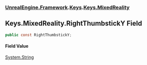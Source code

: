 ### [UnrealEngine.Framework](./UnrealEngine-Framework.md 'UnrealEngine.Framework').[Keys](./Keys.md 'UnrealEngine.Framework.Keys').[Keys.MixedReality](./Keys-MixedReality.md 'UnrealEngine.Framework.Keys.MixedReality')
## Keys.MixedReality.RightThumbstickY Field
  
```csharp
public const RightThumbstickY;
```
#### Field Value
[System.String](https://docs.microsoft.com/en-us/dotnet/api/System.String 'System.String')  
